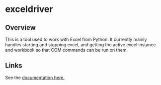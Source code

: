 # exceldriver

## Overview

This is a tool used to work with Excel from Python. It currently mainly handles starting and stopping
excel, and getting the active excel instance and workbook so that COM commands can be run on them.

## Links

See the
[documentation here.](
https://whoopnip.github.io/py-excel-driver/
)

